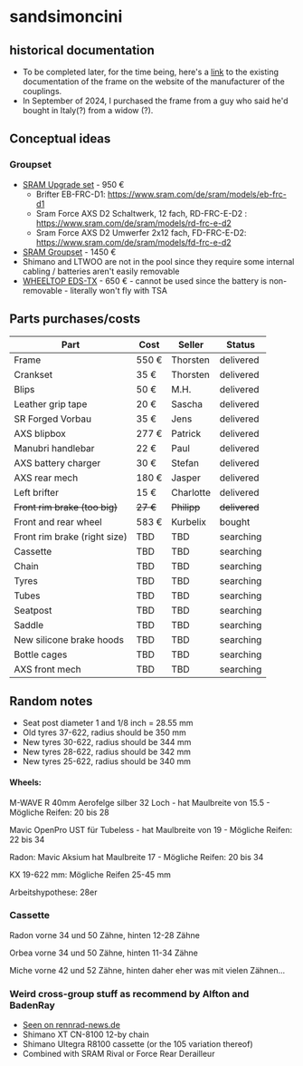 # sandsimoncini
## historical documentation
* To be completed later, for the time being, here's a [link](http://www.sandsmachine.com/a_sim_r1.htm) to the existing documentation of the frame on the website of the manufacturer of the couplings.
* In September of 2024, I purchased the frame from a guy who said he'd bought in Italy(?) from a widow (?). 


## Conceptual ideas
### Groupset

* [SRAM Upgrade set](https://www.tnc-hamburg.com/TNC-Shop/Antrieb-Schaltung/Rennrad-Komponenten/Road-Gruppen/Sram-AXS-12-fach-Gruppen-Kits/Sram-Force-AXS/Sram-Force-AXS-Upgrade-Kit-Rim-Brake-2x12-fach--48241.html) - 950 €
    * Brifter EB-FRC-D1: https://www.sram.com/de/sram/models/eb-frc-d1
    * Sram Force AXS D2 Schaltwerk, 12 fach, RD-FRC-E-D2 : https://www.sram.com/de/sram/models/rd-frc-e-d2
    * Sram Force AXS D2 Umwerfer 2x12 fach, FD-FRC-E-D2: https://www.sram.com/de/sram/models/fd-frc-e-d2
* [SRAM Groupset](https://www.tnc-hamburg.com/TNC-Shop/Antrieb-Schaltung/Rennrad-Komponenten/Road-Gruppen/Sram-AXS-12-fach-Gruppen-Kits/Sram-Force-AXS/Sram-Force-AXS-Gruppe-Rim-Brake-2x12-fach-komplett--60650.html) - 1450 €      
* Shimano and LTWOO are not in the pool since they require some internal cabling / batteries aren't easily removable
 * [WHEELTOP EDS-TX](https://wheeltop.com/products/eds-bicycle-derailleur) - 650 € - cannot be used since the battery is non-removable - literally won't fly with TSA

## Parts purchases/costs
| Part | Cost | Seller | Status | 
| ----------- | ----------- |----------- |----------- |
| Frame | 550 € | Thorsten| delivered |
| Crankset | 35 € | Thorsten| delivered |
| Blips | 50 € | M.H. | delivered |
| Leather grip tape | 20 € | Sascha| delivered |
| SR Forged Vorbau | 35 € | Jens | delivered |
| AXS blipbox | 277 € | Patrick| delivered  |
| Manubri handlebar | 22 € | Paul | delivered |
| AXS battery charger | 30 € | Stefan | delivered |
| AXS rear mech | 180 € | Jasper | delivered |
| Left brifter | 15 € | Charlotte | delivered |
| ~~Front rim brake (too big)~~ |~~27 €~~ | ~~Philipp~~ | ~~delivered~~ |
| Front and rear wheel | 583 € | Kurbelix | bought |
| Front rim brake (right size) | TBD | TBD | searching |
| Cassette | TBD | TBD | searching |
| Chain| TBD | TBD | searching |
| Tyres  | TBD | TBD | searching |
| Tubes | TBD | TBD | searching |
| Seatpost | TBD | TBD | searching |
| Saddle | TBD | TBD | searching |
| New silicone brake hoods | TBD | TBD | searching |
| Bottle cages | TBD | TBD | searching |
| AXS front mech | TBD | TBD | searching |

## Random notes

* Seat post diameter 1 and 1/8 inch = 28.55 mm
* Old tyres 37-622, radius should be 350 mm
* New tyres 30-622, radius should be 344 mm
* New tyres 28-622, radius should be 342 mm
* New tyres 25-622, radius should be 340 mm
#### Wheels:

M-WAVE R 40mm Aerofelge silber 32 Loch - hat Maulbreite von 15.5 - Mögliche Reifen: 20 bis 28 

Mavic OpenPro UST für Tubeless - hat Maulbreite von 19 - Mögliche Reifen: 22 bis 34

Radon: Mavic Aksium hat Maulbreite 17 - Mögliche Reifen: 20 bis 34

KX 19-622 mm: Mögliche Reifen 25-45 mm

Arbeitshypothese: 28er

### Cassette

Radon vorne 34 und 50 Zähne, hinten 12-28 Zähne

Orbea vorne 34 und 50 Zähne, hinten 11-34 Zähne

Miche vorne 42 und 52 Zähne, hinten daher eher was mit vielen Zähnen...

### Weird cross-group stuff as recommend by Alfton and BadenRay
*	[Seen on rennrad-news.de](https://www.rennrad-news.de/forum/threads/shimano-12-fach-kassette-mit-sram-axs-schaltwerk-kompatibel.177813/)
* Shimano XT CN-8100 12-by chain
* Shimano Ultegra R8100 cassette (or the 105 variation thereof)
* Combined with SRAM Rival or Force Rear Derailleur


